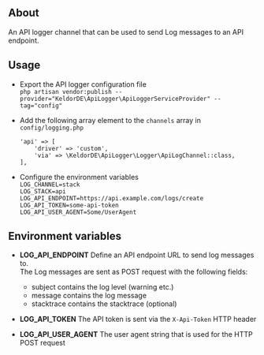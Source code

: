## About
An API logger channel that can be used to send Log messages to an API endpoint.


## Usage
- Export the API logger configuration file  
  `php artisan vendor:publish --provider="KeldorDE\ApiLogger\ApiLoggerServiceProvider" --tag="config"`
- Add the following array element to the `channels` array in `config/logging.php`
  
      'api' => [
          'driver' => 'custom',
          'via' => \KeldorDE\ApiLogger\Logger\ApiLogChannel::class,
      ],
- Configure the environment variables  
  `LOG_CHANNEL=stack`  
  `LOG_STACK=api`  
  `LOG_API_ENDPOINT=https://api.example.com/logs/create`  
  `LOG_API_TOKEN=some-api-token`  
  `LOG_API_USER_AGENT=Some/UserAgent`  


## Environment variables

- **LOG_API_ENDPOINT**
  Define an API endpoint URL to send log messages to.  
  The Log messages are sent as POST request with the following fields:
  - subject contains the log level (warning etc.)
  - message contains the log message
  - stacktrace contains the stacktrace (optional)

- **LOG_API_TOKEN** 
  The API token is sent via the `X-Api-Token` HTTP header

- **LOG_API_USER_AGENT** 
  The user agent string that is used for the HTTP POST request

